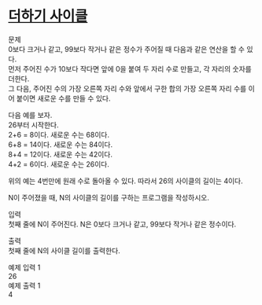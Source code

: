 # [더하기 사이클](https://www.acmicpc.net/problem/1110)

문제  
0보다 크거나 같고, 99보다 작거나 같은 정수가 주어질 때 다음과 같은 연산을 할 수 있다.  
먼저 주어진 수가 10보다 작다면 앞에 0을 붙여 두 자리 수로 만들고, 각 자리의 숫자를 더한다.  
그 다음, 주어진 수의 가장 오른쪽 자리 수와 앞에서 구한 합의 가장 오른쪽 자리 수를 이어 붙이면 새로운 수를 만들 수 있다.  

다음 예를 보자.  
26부터 시작한다.  
2+6 = 8이다. 새로운 수는 68이다.  
6+8 = 14이다. 새로운 수는 84이다.  
8+4 = 12이다. 새로운 수는 42이다.  
4+2 = 6이다. 새로운 수는 26이다.

위의 예는 4번만에 원래 수로 돌아올 수 있다. 따라서 26의 사이클의 길이는 4이다.  

N이 주어졌을 때, N의 사이클의 길이를 구하는 프로그램을 작성하시오.  

입력  
첫째 줄에 N이 주어진다. N은 0보다 크거나 같고, 99보다 작거나 같은 정수이다.  

출력  
첫째 줄에 N의 사이클 길이를 출력한다.  

예제 입력 1  
26  
예제 출력 1  
4  